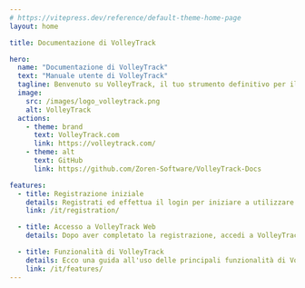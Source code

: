 ```yaml
---
# https://vitepress.dev/reference/default-theme-home-page
layout: home

title: Documentazione di VolleyTrack

hero:
  name: "Documentazione di VolleyTrack"
  text: "Manuale utente di VolleyTrack"
  tagline: Benvenuto su VolleyTrack, il tuo strumento definitivo per il monitoraggio e la gestione delle statistiche di pallavolo. Questo manuale ti guiderà nell'utilizzo delle principali funzionalità dello strumento.
  image:
    src: /images/logo_volleytrack.png
    alt: VolleyTrack
  actions:
    - theme: brand
      text: VolleyTrack.com
      link: https://volleytrack.com/
    - theme: alt
      text: GitHub
      link: https://github.com/Zoren-Software/VolleyTrack-Docs

features:
  - title: Registrazione iniziale
    details: Registrati ed effettua il login per iniziare a utilizzare VolleyTrack.
    link: /it/registration/

  - title: Accesso a VolleyTrack Web
    details: Dopo aver completato la registrazione, accedi a VolleyTrack tramite il tuo browser.

  - title: Funzionalità di VolleyTrack
    details: Ecco una guida all'uso delle principali funzionalità di VolleyTrack.
    link: /it/features/
---
```

